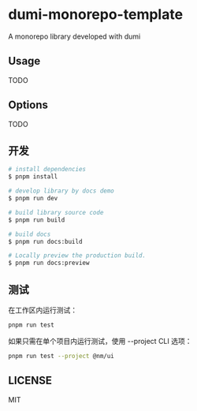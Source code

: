 # dumi-monorepo-template

A monorepo library developed with dumi

## Usage

TODO

## Options

TODO

## 开发

```bash
# install dependencies
$ pnpm install

# develop library by docs demo
$ pnpm run dev

# build library source code
$ pnpm run build

# build docs
$ pnpm run docs:build

# Locally preview the production build.
$ pnpm run docs:preview
```

## 测试

在工作区内运行测试：

```bash
pnpm run test
```

如果只需在单个项目内运行测试，使用 --project CLI 选项：

```bash
pnpm run test --project @nm/ui
```

## LICENSE

MIT
